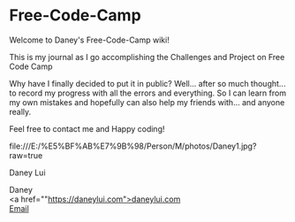 # Free-Code-Camp

Welcome to Daney's Free-Code-Camp wiki!

This is my journal as I go accomplishing the Challenges and Project on Free Code Camp

Why have I finally decided to put it in public? Well... after so much thought... to record my progress with all the errors and everything. So I can learn from my own mistakes and hopefully can also help my friends with... and anyone really.

Feel free to contact me and Happy coding!

file:///E:/%E5%BF%AB%E7%9B%98/Person/M/photos/Daney1.jpg?raw=true

Daney Lui

Daney  
<a href=""https://daneylui.com">daneylui.com</a>  
<a href="mailto:daney@daneylui.com">Email</a>
